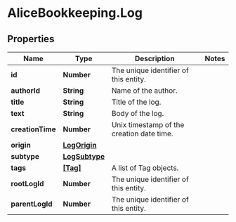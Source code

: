 # AliceBookkeeping.Log

## Properties

Name | Type | Description | Notes
------------ | ------------- | ------------- | -------------
**id** | **Number** | The unique identifier of this entity. | 
**authorId** | **String** | Name of the author. | 
**title** | **String** | Title of the log. | 
**text** | **String** | Body of the log. | 
**creationTime** | **Number** | Unix timestamp of the creation date time. | 
**origin** | [**LogOrigin**](LogOrigin.md) |  | 
**subtype** | [**LogSubtype**](LogSubtype.md) |  | 
**tags** | [**[Tag]**](Tag.md) | A list of Tag objects. | 
**rootLogId** | **Number** | The unique identifier of this entity. | 
**parentLogId** | **Number** | The unique identifier of this entity. | 


